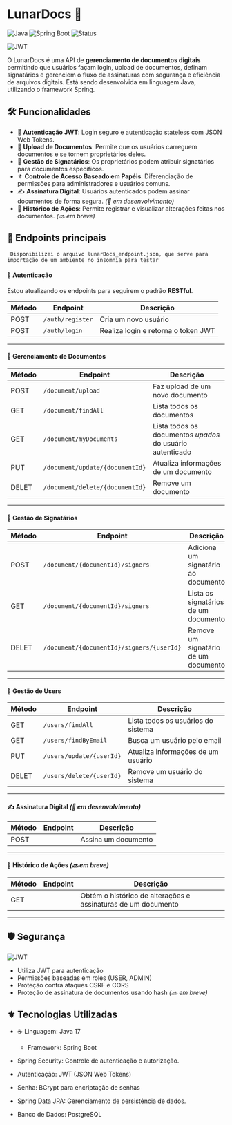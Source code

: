# LunarDocs 🚀
![Java](https://img.shields.io/badge/Java-17-blue)
![Spring Boot](https://img.shields.io/badge/Spring%20Boot-3.0-green)
![Status](https://img.shields.io/badge/api-Em%20Desenvolvimento-yellow)

![JWT](http://jwt.io/img/badge-compatible.svg)




O LunarDocs é uma API de **gerenciamento de documentos digitais** permitindo que usuários façam login, upload de documentos, definam signatários e gerenciem o fluxo de assinaturas com segurança e eficiência de arquivos digitais. Está sendo desenvolvida em linguagem Java, utilizando o framework Spring.

## 🛠️ Funcionalidades 
- 🔐 **Autenticação JWT**: Login seguro e autenticação stateless com JSON Web Tokens.
- 📎 **Upload de Documentos**: Permite que os usuários carreguem documentos e se tornem proprietários deles.
- 📜 **Gestão de Signatários**: Os proprietários podem atribuir signatários para documentos específicos.
- ⚜️ **Controle de Acesso Baseado em Papéis**: Diferenciação de permissões para administradores e usuários comuns.
- ✍️ **Assinatura Digital**: Usuários autenticados podem assinar documentos de forma segura. _(🚧 em desenvolvimento)_
- 📑 **Histórico de Ações**: Permite registrar e visualizar alterações feitas nos documentos. _(🔜 em breve)_

## 📡 Endpoints principais 
``` Disponibilizei o arquivo lunarDocs_endpoint.json, que serve para importação de um ambiente no insomnia para testar```

#### 🔑 Autenticação
Estou atualizando os endpoints para seguirem o padrão **RESTful**.

| Método | Endpoint         | Descrição |
|--------|----------------|-----------|
| POST   | `/auth/register` | Cria um novo usuário |
| POST   | `/auth/login`    | Realiza login e retorna o token JWT |

---

#### 📂 Gerenciamento de Documentos
| Método | Endpoint          | Descrição |
|--------|-----------------|------------|
| POST   | `/document/upload` | Faz upload de um novo documento |
| GET    | `/document/findAll` | Lista todos os documentos |
| GET    | `/document/myDocuments` | Lista todos os documentos *upados* do usuário autenticado |
| PUT    | `/document/update/{documentId}` | Atualiza informações de um documento |
| DELET  | `/document/delete/{documentId}` | Remove um documento |

---

#### 📝 Gestão de Signatários
| Método | Endpoint               | Descrição |
|--------|------------------------|-----------|
| POST   | `/document/{documentId}/signers` | Adiciona um signatário ao documento |
| GET    | `/document/{documentId}/signers` | Lista os signatários de um documento |
| DELET  | `/document/{documentId}/signers/{userId}` | Remove um signatário de um documento |

---

#### 👤 Gestão de Users
| Método | Endpoint               | Descrição |
|--------|------------------------|-----------|
| GET    | `/users/findAll` | Lista todos os usuários do sistema |
| GET    | `/users/findByEmail` | Busca um usuário pelo email |
| PUT    | `/users/update/{userId}` | Atualiza informações de um usuário |
| DELET  | `/users/delete/{userId}` | Remove um usuário do sistema |

---

#### ✍️ Assinatura Digital _(🚧 em desenvolvimento)_
| Método | Endpoint                | Descrição |
|--------|-------------------------|-----------|
| POST   | | Assina um documento |

---

#### 📑 Histórico de Ações _(🔜 em breve)_
| Método | Endpoint               | Descrição |
|--------|------------------------|-----------|
| GET    | | Obtém o histórico de alterações e assinaturas de um documento |

---
## 🛡️ Segurança
![JWT](http://jwt.io/img/badge-compatible.svg)

- Utiliza JWT para autenticação
- Permissões baseadas em roles (USER, ADMIN)
- Proteção contra ataques CSRF e CORS
- Proteção de assinatura de documentos usando hash _(🔜 em breve)_

## ⚜️ Tecnologias Utilizadas 
- ☕ Linguagem: Java 17
  - Framework: Spring Boot

- Spring Security: Controle de autenticação e autorização.
- Autenticação: JWT (JSON Web Tokens)
- Senha: BCrypt para encriptação de senhas

- Spring Data JPA: Gerenciamento de persistência de dados.
- Banco de Dados: PostgreSQL
